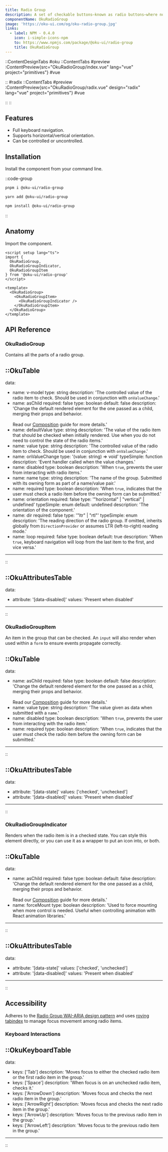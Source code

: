 ```yaml
---
title: Radio Group
description: A set of checkable buttons—known as radio buttons—where no more than one of the buttons can be checked at a time.
componentName: OkuRadioGroup
image: 'https://oku-ui.com/og/oku-radio-group.jpg'
links:
  - label: NPM - 0.4.0
    icon: i-simple-icons-npm
    to: https://www.npmjs.com/package/@oku-ui/radio-group
    title: OkuRadioGroup
---
```


::ContentDesignTabs
#oku
::ContentTabs
#preview
:ContentPreview{src="OkuRadioGroup/index.vue" lang="vue" project="primitives"}
#vue
<!-- Autodocs{src="/primitives/OkuRadioGroup/index.vue" lang="vue"} -->
::
#radix
::ContentTabs
#preview
:ContentPreview{src="OkuRadioGroup/radix.vue" design="radix" lang="vue" project="primitives"}
#vue
<!-- Autodocs{src="/primitives/OkuRadioGroup/radix.vue" lang="vue"} -->
::
::


## Features
- Full keyboard navigation.
- Supports horizontal/vertical orientation.
- Can be controlled or uncontrolled.



## Installation

Install the component from your command line.

::code-group

```sh [pnpm]
pnpm i @oku-ui/radio-group
```

```bash [yarn]
yarn add @oku-ui/radio-group
```

```bash [npm]
npm install @oku-ui/radio-group
```

::

## Anatomy

Import the component.

```vue
<script setup lang="ts">
import {
  OkuRadioGroup,
  OkuRadioGroupIndicator,
  OkuRadioGroupItem
} from '@oku-ui/radio-group'
</script>

<template>
  <OkuRadioGroup>
    <OkuRadioGroupItem>
      <OkuRadioGroupIndicator />
    </OkuRadioGroupItem>
  </OkuRadioGroup>
</template>
```

## API Reference

### OkuRadioGroup
Contains all the parts of a radio group.

::OkuTable
---
data:
  - name: v-model
    type: string
    description: 'The controlled value of the radio item to check. Should be used in conjunction with <Code>onValueChange</Code>.'
  - name: asChild
    required: false
    type: boolean
    default: false
    description: 'Change the default rendered element for the one passed as a child, merging their props and behavior.<br><br>Read our [Composition](../guides/composition) guide for more details.'
  - name: defaultValue
    type: string
    description: 'The value of the radio item that should be checked when initially rendered. Use when you do not need to control the state of the radio items.'
  - name: value
    type: string
    description: 'The controlled value of the radio item to check. Should be used in conjunction with <Code>onValueChange</Code>.'
  - name: onValueChange
    type: '(value: string) => void'
    typeSimple: function
    description: 'Event handler called when the value changes.'
  - name: disabled
    type: boolean
    description: 'When <Code>true</Code>, prevents the user from interacting with radio items.'
  - name: name
    type: string
    description: 'The name of the group. Submitted with its owning form as part of a name/value pair.'
  - name: required
    type: boolean
    description: 'When <Code>true</Code>, indicates that the user must check a radio item before the owning form can be submitted.'
  - name: orientation
    required: false
    type: '"horizontal" | "vertical" | undefined'
    typeSimple: enum
    default: undefined
    description: 'The orientation of the component.'
  - name: dir
    required: false
    type: '"ltr" | "rtl"'
    typeSimple: enum
    description: 'The reading direction of the radio group. If omitted, inherits globally from <Code>DirectionProvider</Code> or assumes LTR (left-to-right) reading mode.'
  - name: loop
    required: false
    type: boolean
    default: true
    description: 'When <Code>true</Code>, keyboard navigation will loop from the last item to the first, and vice versa.'
---
::

::OkuAttributesTable
---
data:
  - attribute: '[data-disabled]'
    values: 'Present when disabled'
---
::


### OkuRadioGroupItem
An item in the group that can be checked. An `input` will also render when used within a `form` to ensure events propagate correctly.

::OkuTable
---
data:
  - name: asChild
    required: false
    type: boolean
    default: false
    description: 'Change the default rendered element for the one passed as a child, merging their props and behavior.<br><br>Read our [Composition](../guides/composition) guide for more details.'
  - name: value
    type: string
    description: 'The value given as data when submitted with a <Code>name</Code>.'
  - name: disabled
    type: boolean
    description: 'When <Code>true</Code>, prevents the user from interacting with the radio item.'
  - name: required
    type: boolean
    description: 'When <Code>true</Code>, indicates that the user must check the radio item before the owning form can be submitted.'
---
::

::OkuAttributesTable
---
data:
  - attribute: '[data-state]'
    values: ['checked', 'unchecked']
  - attribute: '[data-disabled]'
    values: 'Present when disabled'
---
::


### OkuRadioGroupIndicator
Renders when the radio item is in a checked state. You can style this element directly, or you can use it as a wrapper to put an icon into, or both.

::OkuTable
---
data:
  - name: asChild
    required: false
    type: boolean
    default: false
    description: 'Change the default rendered element for the one passed as a child, merging their props and behavior.<br><br>Read our [Composition](../guides/composition) guide for more details.'
  - name: forceMount
    type: boolean
    description: 'Used to force mounting when more control is needed. Useful when controlling animation with React animation libraries.'
---
::

::OkuAttributesTable
---
data:
  - attribute: '[data-state]'
    values: ['checked', 'unchecked']
  - attribute: '[data-disabled]'
    values: 'Present when disabled'
---
::



## Accessibility

Adheres to the [Radio Group WAI-ARIA design pattern](https://www.w3.org/WAI/ARIA/apg/patterns/radiobutton) and uses [roving tabindex](https://www.w3.org/TR/wai-aria-practices-1.2/examples/radio/radio.html) to manage focus movement among radio items.

### Keyboard Interactions

::OkuKeyboardTable
---
data:
  - keys: ['Tab']
    description: 'Moves focus to either the checked radio item or the first radio item in the group.'
  - keys: ['Space']
    description: 'When focus is on an unchecked radio item, checks it.'
  - keys: ['ArrowDown']
    description: 'Moves focus and checks the next radio item in the group.'
  - keys: ['ArrowRight']
    description: 'Moves focus and checks the next radio item in the group.'
  - keys: ['ArrowUp']
    description: 'Moves focus to the previous radio item in the group.'
  - keys: ['ArrowLeft']
    description: 'Moves focus to the previous radio item in the group.'
---
::
